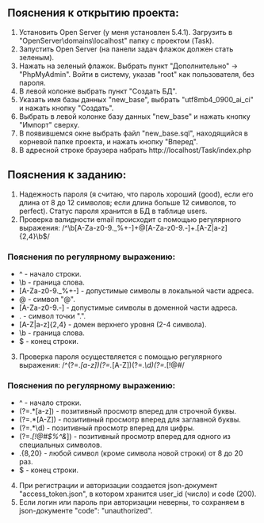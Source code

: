 ## Пояснения к открытию проекта:
1. Установить Open Server (у меня установлен 5.4.1). Загрузить в "OpenServer\domains\localhost" папку с проектом (Task).
2. Запустить Open Server (на панели задач флажок должен стать зеленым).
3. Нажать на зеленый флажок. Выбрать пункт "Дополнительно" -> "PhpMyAdmin". Войти в систему, указав "root" как пользователя, без пароля.
4. В левой колонке выбрать пункт "Создать БД".
5. Указать имя базы данных "new_base", выбрать "utf8mb4_0900_ai_ci" и нажать кнопку "Создать".
6. Выбрать в левой колонке базу данных "new_base" и нажать кнопку "Импорт" сверху.
7. В появившемся окне выбрать файл "new_base.sql", находящийся в корневой папке проекта, и нажать кнопку "Вперед".
8. В адресной строке браузера набрать http://localhost/Task/index.php

## Пояснения к заданию:
1. Надежность пароля (я считаю, что пароль хороший (good), если его длина от 8 до 12 символов; если длина больше 12 символов, то perfect). Статус пароля хранится в БД в таблице users. 
2. Проверка валидности email происходит с помощью регулярного выражения: /^\b[A-Za-z0-9._%+-]+@[A-Za-z0-9.-]+\.[A-Z|a-z]{2,4}\b$/ 
### Пояснения по регулярному выражению:
- ^ - начало строки.
- \b - граница слова.
- [A-Za-z0-9._%+-] - допустимые символы в локальной части адреса.
- @ - символ "@".
- [A-Za-z0-9.-] - допустимые символы в доменной части адреса.
- \. - символ точки ".".
- [A-Z|a-z]{2,4} - домен верхнего уровня (2-4 символа).
- \b - граница слова.
- $ - конец строки.
3. Проверка пароля осуществляется с помощью регулярного выражения: /^(?=.*[a-z])(?=.*[A-Z])(?=.*\d)(?=.*[!@#$%^&*]).{8,20}$/
### Пояснения по регулярному выражению:
- ^ - начало строки.
- (?=.*[a-z]) - позитивный просмотр вперед для строчной буквы.
- (?=.*[A-Z]) - позитивный просмотр вперед для заглавной буквы.
- (?=.*\d) - позитивный просмотр вперед для цифры.
- (?=.*[!@#$%^&*]) - позитивный просмотр вперед для одного из специальных символов.
- .{8,20} - любой символ (кроме символа новой строки) от 8 до 20 раз.
- $ - конец строки.
4. При регистрации и авторизации создается json-документ "access_token.json", в котором хранится user_id (число) и code (200).
5. Если логин или пароль при авторизации неверны, то сохраняем в json-документе "code": "unauthorized".